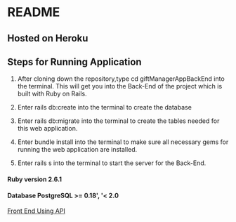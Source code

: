 # README

## Hosted on Heroku

## Steps for Running Application

1. After cloning down the repository,type cd giftManagerAppBackEnd into the terminal. This will get you into the Back-End  of the project which is built with Ruby on Rails. 

2. Enter rails db:create into the terminal to create the database

3. Enter rails db:migrate into the terminal to create the tables needed for this web application. 

4. Enter bundle install into the terminal to make sure all necessary gems for running the web application  are installed. 

5. Enter rails s into the terminal to start the server for the Back-End. 

#### Ruby version 2.6.1

#### Database PostgreSQL >= 0.18', '< 2.0

[Front End Using API](https://prezzie-gift-manager-app.web.app/)
